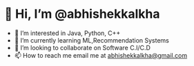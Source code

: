 # 👋 Hi, I’m @abhishekkalkha
- 👀 I’m interested in Java, Python, C++
- 🌱 I’m currently learning ML,Recommendation Systems
- 💞️ I’m looking to collaborate on Software C.I/C.D
- 📫 How to reach me email me at abhishekkalkha@gmail.com

<!---
abhishekkalkha/abhishekkalkha is a ✨ special ✨ repository because its `README.md` (this file) appears on your GitHub profile.
You can click the Preview link to take a look at your changes.
--->
